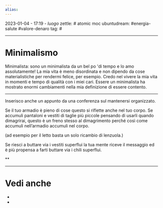 ```yaml
---
alias: 
---
```

2023-01-04 - 17:19 - *luogo*
zettle: # atomic moc
ubuntudream: #energia-salute #valore-denaro 
tag: #

---
# Minimalismo
Minimalista: sono un minimalista da un bel po 'di tempo e lo amo assolutamente! La mia vita è meno disordinata e non dipendo da cose materialistiche per rendermi felice, per esempio. Credo nel vivere la mia vita in momenti e tempo di qualità con i miei cari. Essere un minimalista ha mostrato enormi cambiamenti nella mia definizione di essere contento.


---

Inserisco anche un appunto da una conferenza sul mantenersi organizzato.

Se il tuo armadio è pieno di cose questo si riflette anche nel tuo corpo. Se accumuli pantaloni e vestiti di taglie più piccole pensando di usarli quando dimagrirai, questo è un freno stesso al dimagrimento perché così come accumuli nell’armadio accumuli nel corpo.

(ad esempio per il letto basta un solo ricambio di lenzuola.)

Se riesci a buttare via i vestiti superflui la tua mente riceve il messaggio ed è più propensa a farti buttare via i chili superflui.

  
**

---
# Vedi anche
- 
- 